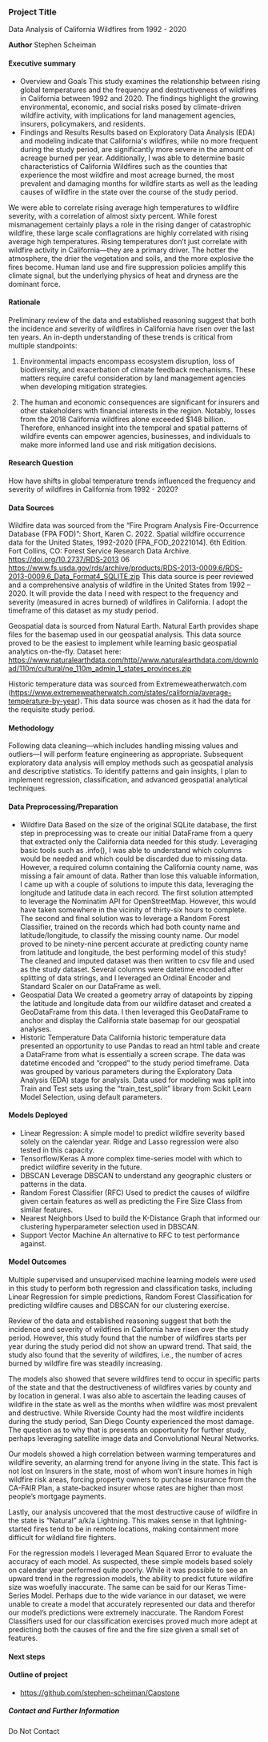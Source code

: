 ### Project Title
Data Analysis of California Wildfires from 1992 - 2020

**Author**
Stephen Scheiman

#### Executive summary
* Overview and Goals
This study examines the relationship between rising global temperatures and the frequency and destructiveness of wildfires in California between 1992 and 2020. The findings highlight the growing environmental, economic, and social risks posed by climate-driven wildfire activity, with implications for land management agencies, insurers, policymakers, and residents.
* Findings and Results
Results based on Exploratory Data Analysis (EDA) and modeling indicate that California's wildfires, while no more frequent during the study period, are significantly more severe in the amount of acreage burned per year. Additionally, I was able to determine basic characteristics of California Wildfires such as the counties that experience the most wildfire and most acreage burned, the most prevalent and damaging months for wildfire starts as well as the leading causes of wildfire in the state over the course of the study period. 

We were able to correlate rising average high temperatures to wildfire severity, with a correlation of almost sixty percent. While forest mismanagement certainly plays a role in the rising danger of catastrophic wildfire, these large scale conflagrations are highly correlated with rising average high temperatures. Rising temperatures don’t just correlate with wildfire activity in California—they are a primary driver. The hotter the atmosphere, the drier the vegetation and soils, and the more explosive the fires become. Human land use and fire suppression policies amplify this climate signal, but the underlying physics of heat and dryness are the dominant force.

#### Rationale
Preliminary review of the data and established reasoning suggest that both the incidence and severity of wildfires in California have risen over the last ten years. An in-depth understanding of these trends is critical from multiple standpoints:

1.	Environmental impacts encompass ecosystem disruption, loss of biodiversity, and exacerbation of climate feedback mechanisms. These matters require careful consideration by land management agencies when developing mitigation strategies.

2.	The human and economic consequences are significant for insurers and other stakeholders with financial interests in the region. Notably, losses from the 2018 California wildfires alone exceeded $148 billion. Therefore, enhanced insight into the temporal and spatial patterns of wildfire events can empower agencies, businesses, and individuals to make more informed land use and risk mitigation decisions.


#### Research Question
How have shifts in global temperature trends influenced the frequency and severity of wildfires in California from 1992 - 2020?

#### Data Sources
Wildfire data was sourced from the “Fire Program Analysis Fire-Occurrence Database (FPA FOD)”: Short, Karen C. 2022. Spatial wildfire occurrence data for the United States, 1992-2020 [FPA_FOD_20221014]. 6th Edition. Fort Collins, CO: Forest Service Research Data Archive. https://doi.org/10.2737/RDS-2013 06<br>https://www.fs.usda.gov/rds/archive/products/RDS-2013-0009.6/RDS-2013-0009.6_Data_Format4_SQLITE.zip This data source is peer reviewed and a comprehensive analysis of wildfire in the United States from 1992 – 2020. It will provide the data I need with respect to the frequency and severity (measured in acres burned) of wildfires in California. I adopt the timeframe of this dataset as my study period.

Geospatial data is sourced from Natural Earth. Natural Earth provides shape files for the basemap used in our geospatial analysis. This data source proved to be the easiest to implement while learning basic geospatial analytics on-the-fly. Dataset here: https://www.naturalearthdata.com/http//www.naturalearthdata.com/download/110m/cultural/ne_110m_admin_1_states_provinces.zip

Historic temperature data was sourced from Extremeweatherwatch.com (https://www.extremeweatherwatch.com/states/california/average-temperature-by-year). This data source was chosen as it had the data for the requisite study period. 

#### Methodology
Following data cleaning—which includes handling missing values and outliers—I will perform feature engineering as appropriate. Subsequent exploratory data analysis will employ methods such as geospatial analysis and descriptive statistics. To identify patterns and gain insights, I plan to implement regression, classification, and advanced geospatial analytical techniques.

#### Data Preprocessing/Preparation
* Wildfire Data
Based on the size of the original SQLite database, the first step in preprocessing was to create our initial DataFrame from a query that extracted only the California data needed for this study. Leveraging basic tools such as .info(), I was able to understand which columns would be needed and which could be discarded due to missing data. However, a required column containing the California county name, was missing a fair amount of data. Rather than lose this valuable information, I came up with a couple of solutions to impute this data, leveraging the longitude and latitude data in each record. The first solution attempted to leverage the Nominatim API for OpenStreetMap. However, this would have taken somewhere in the vicinity of thirty-six hours to complete. The second and final solution was to leverage a Random Forest Classifier, trained on the records which had both county name and latitude/longitude, to classify the missing county name. Our model proved to be ninety-nine percent accurate at predicting county name from latitude and longitude, the best performing model of this study! The cleaned and imputed dataset was then written to csv file and used as the study dataset.
Several columns were datetime encoded after splitting of data strings, and I leveraged an Ordinal Encoder and Standard Scaler on our DataFrame as well. 
* Geospatial Data
We created a geometry array of datapoints by zipping the latitude and longitude data from our wildfire dataset and created a GeoDataFrame from this data. I then leveraged this GeoDataFrame to anchor and display the California state basemap for our geospatial analyses. 
* Historic Temperature Data
California historic temperature data presented an opportunity to use Pandas to read an html table and create a DataFrame from what is essentially a screen scrape. The data was datetime encoded and “cropped” to the study period timeframe.
Data was grouped by various parameters during the Exploratory Data Analysis (EDA) stage for analysis. Data used for modeling was split into Train and Test sets using the “train_test_split” library from Scikit Learn Model Selection, using default parameters.

#### Models Deployed
* Linear Regression:
A simple model to predict wildfire severity based solely on the calendar year. Ridge and Lasso regression were also tested in this capacity.
* Tensorflow/Keras
A more complex time-series model with which to predict wildfire severity in the future.
* DBSCAN
Leverage DBSCAN to understand any geographic clusters or patterns in the data.
* Random Forest Classifier (RFC)
Used to predict the causes of wildfire given certain features as well as predicting the Fire Size Class from similar features.
* Nearest Neighbors
Used to build the K-Distance Graph that informed our clustering hyperparameter selection used in DBSCAN.
* Support Vector Machine
An alternative to RFC to test performance against.

#### Model Outcomes
Multiple supervised and unsupervised machine learning models were used in this study to perform both regression and classification tasks, including Linear Regression for simple predictions, Random Forest Classification for predicting wildfire causes and DBSCAN for our clustering exercise.

Review of the data and established reasoning suggest that both the incidence and severity of wildfires in California have risen over the study period. However, this study found that the number of wildfires starts per year during the study period did not show an upward trend. That said, the study also found that the severity of wildfires, i.e., the number of acres burned by wildfire fire was steadily increasing. 

The models also showed that severe wildfires tend to occur in specific parts of the state and that the destructiveness of wildfires varies by county and by location in general. I was also able to ascertain the leading causes of wildfire in the state as well as the months when wildfire was most prevalent and destructive. While Riverside County had the most wildfire incidents during the study period, San Diego County experienced the most damage. The question as to why that is presents an opportunity for further study, perhaps leveraging satellite image data and Convolutional Neural Networks.

Our models showed a high correlation between warming temperatures and wildfire severity, an alarming trend for anyone living in the state. This fact is not lost on Insurers in the state, most of whom won’t insure homes in high wildfire risk areas, forcing property owners to purchase insurance from the CA-FAIR Plan, a state-backed insurer whose rates are higher than most people’s mortgage payments.

Lastly, our analysis uncovered that the most destructive cause of wildfire in the state is “Natural” a/k/a Lightning. This makes sense in that lightning-started fires tend to be in remote locations, making containment more difficult for wildland fire fighters.

For the regression models I leveraged Mean Squared Error to evaluate the accuracy of each model. As suspected, these simple models based solely on calendar year performed quite poorly. While it was possible to see an upward trend in the regression models, the ability to predict future wildfire size was woefully inaccurate. The same can be said for our Keras Time-Series Model. Perhaps due to the wide variance in our dataset, we were unable to create a model that accurately represented our data and therefor our model’s predictions were extremely inaccurate. The Random Forest Classifiers used for our classification exercises proved much more adept at predicting both the causes of fire and the fire size given a small set of features. 



#### Next steps


#### Outline of project

- https://github.com/stephen-scheiman/Capstone


##### Contact and Further Information
Do Not Contact